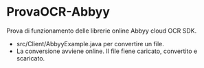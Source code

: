 # ProvaOCR-Abbyy
Prova di funzionamento delle librerie online Abbyy cloud OCR SDK.

- src/Client/AbbyyExample.java per convertire un file.
- La conversione avviene online. Il file fiene caricato, convertito e scaricato.
